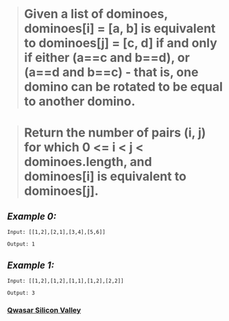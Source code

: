 > # Given a list of dominoes, dominoes[i] = [a, b] is equivalent to dominoes[j] = [c, d] if and only if either (a==c and b==d), or (a==d and b==c) - that is, one domino can be rotated to be equal to another domino.

> # Return the number of pairs (i, j) for which 0 <= i < j < dominoes.length, and dominoes[i] is equivalent to dominoes[j].

## _Example 0:_

`Input: [[1,2],[2,1],[3,4],[5,6]]`

`Output: 1`

## _Example 1:_

`Input: [[1,2],[1,2],[1,1],[1,2],[2,2]]`

`Output: 3`



### [Qwasar Silicon Valley](https://www.qwasar.io)


